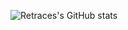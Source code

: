 ![Retraces's GitHub stats](https://github-readme-stats.vercel.app/api?username=retraces&show_icons=true&theme=tokyonight)

